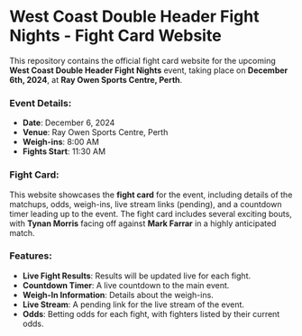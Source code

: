 # West Coast Double Header Fight Nights - Fight Card Website

This repository contains the official fight card website for the upcoming **West Coast Double Header Fight Nights** event, taking place on **December 6th, 2024**, at **Ray Owen Sports Centre, Perth**.

### Event Details:
- **Date**: December 6, 2024
- **Venue**: Ray Owen Sports Centre, Perth
- **Weigh-ins**: 8:00 AM
- **Fights Start**: 11:30 AM

### Fight Card:
This website showcases the **fight card** for the event, including details of the matchups, odds, weigh-ins, live stream links (pending), and a countdown timer leading up to the event. The fight card includes several exciting bouts, with **Tynan Morris** facing off against **Mark Farrar** in a highly anticipated match.

### Features:
- **Live Fight Results**: Results will be updated live for each fight.
- **Countdown Timer**: A live countdown to the main event.
- **Weigh-In Information**: Details about the weigh-ins.
- **Live Stream**: A pending link for the live stream of the event.
- **Odds**: Betting odds for each fight, with fighters listed by their current odds.

